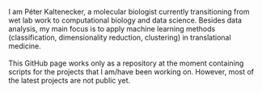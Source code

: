 I am Péter Kaltenecker, a molecular biologist currently transitioning from wet lab work to computational biology and data science. 
Besides data analysis, my main focus is to apply machine learning methods (classification, dimensionality reduction, clustering) in translational medicine.<br>
<br>
This GitHub page works only as a repository at the moment containing scripts for the projects that I am/have been working on. 
However, most of the latest projects are not public yet.
